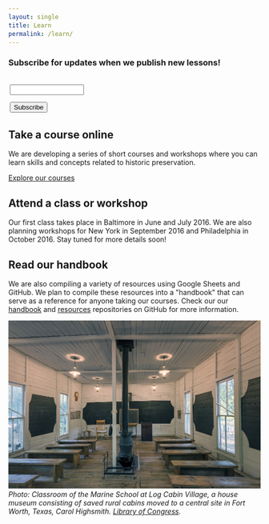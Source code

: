 ```yaml
---
layout: single
title: Learn
permalink: /learn/
---
```


### Subscribe for updates when we publish new lessons!
<form style="border:0px solid #ccc;padding:3px;text-align:left;" action="https://tinyletter.com/localpreservation" method="post" target="popupwindow" onsubmit="window.open('https://tinyletter.com/localpreservation', 'popupwindow', 'scrollbars=yes,width=800,height=600');return true"><p><input type="text" style="width:140px" name="email" id="tlemail" /></p><input type="hidden" value="1" name="embed" /><input type="submit" value="Subscribe"  class="btn btn--large" /></form>

## Take a course online

We are developing a series of short courses and workshops where you can learn skills and concepts related to historic preservation.

<p><a href="/courses/" class="btn btn--large">Explore our courses</a></p>

## Attend a class or workshop

Our first class takes place in Baltimore in June and July 2016. We are also planning workshops for New York in September 2016 and Philadelphia in October 2016. Stay tuned for more details soon!

## Read our handbook

We are also compiling a variety of resources using Google Sheets and GitHub. We plan to compile these resources into a "handbook" that can serve as a reference for anyone taking our courses. Check our our [handbook](https://github.com/localpreservation/handbook) and [resources](https://github.com/localpreservation/resources) repositories on GitHub for more information.

![Classroom of the Marine School at Log Cabin Village, a house museum consisting of saved rural cabins moved to a central site in Fort Worth, Texas](/images/30602v.jpg)
_Photo: Classroom of the Marine School at Log Cabin Village, a house museum consisting of saved rural cabins moved to a central site in Fort Worth, Texas, Carol Highsmith. [Library of Congress](http://www.loc.gov/pictures/item/2015630838/resource/)._
